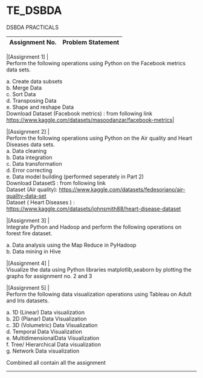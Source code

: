 # TE_DSBDA
DSBDA PRACTICALS

| Assignment No. | Problem Statement  |
| :--------------:  | :-------------- |

|[Assignment 1] |<br>
Perform the following operations using Python on the Facebook metrics data sets.<br>

a. Create data subsets <br>
b. Merge Data<br>
c. Sort Data<br>
d. Transposing Data<br>
e. Shape and reshape Data<br>
Download Dataset (Facebook metrics) : from following link
https://www.kaggle.com/datasets/masoodanzar/facebook-metrics| 

|[Assignment 2] |<br>
Perform the following operations using Python on the Air quality and Heart Diseases data sets.<br>
a. Data cleaning <br>
b. Data integration<br>
c. Data transformation<br>
d. Error correcting<br>
e. Data model building (performed seperately in Part 2)<br>
Download DatasetS : from following link<br>
Dataset (Air quality):  https://www.kaggle.com/datasets/fedesoriano/air-quality-data-set <br>
Dataset ( Heart Diseases ) : https://www.kaggle.com/datasets/johnsmith88/heart-disease-dataset

|[Assignment 3] |<br>
Integrate Python and Hadoop and perform the following operations on forest fire dataset.<br>

a. Data analysis using the Map Reduce in PyHadoop<br>
b. Data mining in Hive<br>

|[Assignment 4] |<br>
Visualize the data using Python libraries matplotlib,seaborn by plotting the graphs for assignment
no. 2 and 3

|[Assignment 5] |<br>
Perform the following data visualization operations using Tableau on Adult and Iris datasets.

a. 1D (Linear) Data visualization<br>
b. 2D (Planar) Data Visualization<br>
c. 3D (Volumetric) Data Visualization<br>
d. Temporal Data Visualization<br>
e. MultidimensionalData Visualization<br>
f. Tree/ Hierarchical Data visualization<br>
g. Network Data visualization<br>


Combined all contain all the assignment 

<hr>


